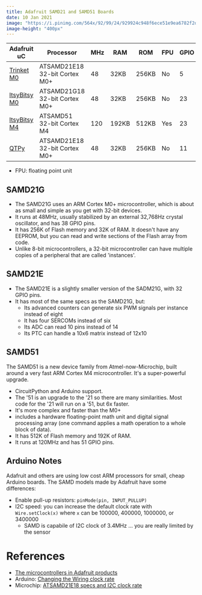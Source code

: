 ```yaml
---
title: Adafruit SAMD21 and SAMD51 Boards
date: 10 Jan 2021
image: "https://i.pinimg.com/564x/92/99/24/929924c948f6ece51e9ea6782f2dbab1.jpg"
image-height: "400px"
---
```



| Adafruit uC       | Processor                     | MHz | RAM   | ROM   | FPU | GPIO | 12b ADC | PWM | SPI FLASH | Price  |
|-------------------|-------------------------------|-----|-------|-------|-----|------|---------|-----|-----------|--------|
| [Trinket M0][1]   | ATSAMD21E18 32-bit Cortex M0+ | 48  | 32KB  | 256KB | No  | 5    | 3       | 2   | N/A       | $8.95  |
| [ItsyBitsy M0][2] | ATSAMD21G18 32-bit Cortex M0+ | 48  | 32KB  | 256KB | No  | 23   | 11      | 13  | 2MB       | $11.95 |
| [ItsyBitsy M4][3] | ATSAMD51 32-bit Cortex M4     | 120 | 192KB | 512KB | Yes | 23   | 12      | 18  | 2MB       | $14.95 |
| [QTPy][4]         | ATSAMD21E18 32-bit Cortex M0+ | 48  | 32KB  | 256KB | No  | 11   | 9       | 9   | N/A       | $6     |

- FPU: floating point unit

## SAMD21G

- The SAMD21G uses an ARM Cortex M0+ microcontroller, which is about as small and simple as you get with 32-bit devices.
- It runs at 48MHz, usually stabilized by an external 32,768Hz crystal oscillator, and has 38 GPIO pins.
- It has 256K of Flash memory and 32K of RAM. It doesn't have any EEPROM, but you can read and write sections of the Flash array from code.
- Unlike 8-bit microcontrollers, a 32-bit microcontroller can have multiple copies of a peripheral that are called 'instances'.

## SAMD21E

- The SAMD21E is a slightly smaller version of the SADM21G, with 32 GPIO pins.
- It has most of the same specs as the SAMD21G, but:
    - Its advanced counters can generate six PWM signals per instance instead of eight
    - It has four SERCOMs instead of six
    - Its ADC can read 10 pins instead of 14
    - Its PTC can handle a 10x6 matrix instead of 12x10


## SAMD51

The SAMD51 is a new device family from Atmel-now-Microchip, built around a very fast ARM Cortex M4 microcontroller. It's a super-powerful upgrade.
- CircuitPython and Arduino support.
- The '51 is an upgrade to the '21 so there are many similarities. Most code for the '21 will run on a '51, but 6x faster.
- It's more complex and faster than the M0+
- includes a hardware floating-point math unit and digital signal processing array (one command applies a math operation to a whole block of data). 
- It has 512K of Flash memory and 192K of RAM. 
- It runs at 120MHz and has 51 GPIO pins.

## Arduino Notes

Adafruit and others are using low cost ARM processors for small, cheap
Arduino boards. The SAMD models made by Adafruit have some differences:

- Enable pull-up resistors: `pinMode(pin, INPUT_PULLUP)`
- I2C speed: you can increase the default clock rate with `Wire.setClock(x)`
where `x` can be 100000, 400000, 1000000, or 3400000
    - SAMD is capabile of I2C clock of 3.4MHz ... you are really limited by the sensor


# References

- [The microcontrollers in Adafruit products](https://learn.adafruit.com/how-to-choose-a-microcontroller/the-microcontrollers-in-adafruit-products)
- Arduino: [Changing the Wiring clock rate](https://www.arduino.cc/en/Reference/WireSetClock)
- Microchip: [ATSAMD21E18 specs and I2C clock rate](https://www.microchip.com/wwwproducts/en/ATSAMD21E18#additional-features)

[1]: https://www.adafruit.com/product/3500 "buy"
[2]: https://www.adafruit.com/product/3727 "buy"
[3]: https://www.adafruit.com/product/3800 "buy"
[4]: https://www.adafruit.com/product/4600 "buy"
